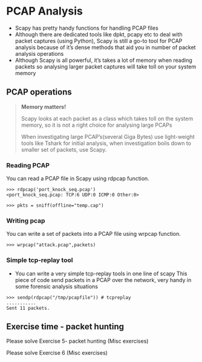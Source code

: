 # PCAP Analysis


- Scapy has pretty handy functions for handling PCAP files
- Although there are dedicated tools like dpkt, pcapy etc to deal with packet captures (using Python), Scapy is still a go-to tool for PCAP analysis because of it’s dense methods that aid you in number of packet analysis operations
- Although Scapy is all powerful, it’s takes a lot of memory when reading packets so analysing larger packet captures will take toll on your system memory

## PCAP operations

> **Memory matters!**
> 
> Scapy looks at each packet as a class which takes toll on the system memory, so it is not a right choice for analysing large PCAPs
> 
> When investigating large PCAP’s(several Giga Bytes) use light-weight tools like Tshark for initial analysis, when investigation boils down to smaller set of packets, use Scapy.

### Reading PCAP

You can read a PCAP file in Scapy using rdpcap function.

```
>>> rdpcap('port_knock_seq.pcap')
<port_knock_seq.pcap: TCP:6 UDP:0 ICMP:0 Other:0>
```

```
>>> pkts = sniff(offline="temp.cap")
```

### Writing pcap

You can write a set of packets into a PCAP file using wrpcap function.

```
>>> wrpcap("attack.pcap",packets)
```

### Simple tcp-replay tool

- You can write a very simple tcp-replay tools in one line of scapy
This piece of code send packets in a PCAP over the network, very handy in some forensic analysis situations

```
>>> sendp(rdpcap("/tmp/pcapfile")) # tcpreplay
...........
Sent 11 packets.
```

## Exercise time - packet hunting

Please solve Exercise 5- packet hunting (Misc exercises)

Please solve Exercise 6 (Misc exercises)

